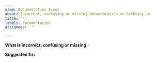 ```yaml
---
name: Documentation Issue
about: Incorrect, confusing or missing documentation on GetEnvoy.io
title: ''
labels: documentation
assignees: ''

---
```


**What is incorrect, confusing or missing:**

**Suggested fix:**
